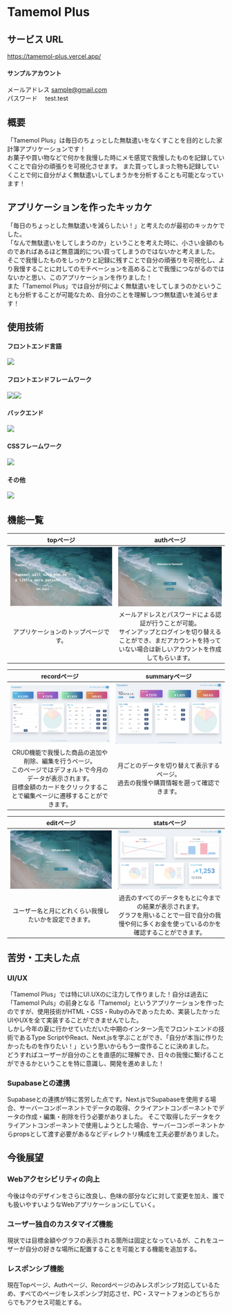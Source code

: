 # Tamemol Plus

## サービス URL

https://tamemol-plus.vercel.app/

#### サンプルアカウント
メールアドレス sample@gmail.com<br>
パスワード　 test.test

## 概要

「Tamemol Plus」は毎日のちょっとした無駄遣いをなくすことを目的とした家計簿アプリケーションです！<br>
お菓子や買い物などで何かを我慢した時にメモ感覚で我慢したものを記録していくことで自分の頑張りを可視化させます。
また買ってしまった物も記録していくことで何に自分がよく無駄遣いしてしまうかを分析することも可能となっています！

## アプリケーションを作ったキッカケ

「毎日のちょっとした無駄遣いを減らしたい！」と考えたのが最初のキッカケでした。<br>
「なんで無駄遣いをしてしまうのか」ということを考えた時に、小さい金額のものであればあるほど無意識的につい買ってしまうのではないかと考えました。<br>
そこで我慢したものをしっかりと記録に残すことで自分の頑張りを可視化し、より我慢することに対してのモチベーションを高めることで我慢につながるのではないかと思い、このアプリケーションを作りました！<br>
また「Tamemol Plus」では自分が何によく無駄遣いをしてしまうのかということも分析することが可能なため、自分のことを理解しつつ無駄遣いを減らせます！

## 使用技術
#### フロントエンド言語
<img src="https://img.shields.io/badge/-Typescript-000000.svg?logo=typescript&style=for-the-badge">

#### フロントエンドフレームワーク
<img src="https://img.shields.io/badge/-React-000000.svg?logo=react&style=for-the-badge"><img src="https://img.shields.io/badge/-Next.js-000000.svg?logo=next.js&style=for-the-badge">

#### バックエンド
<img src="https://img.shields.io/badge/-Supabase-000000.svg?logo=supabase&style=for-the-badge">

#### CSSフレームワーク
<img src="https://img.shields.io/badge/-Chakraui-000000.svg?logo=chakra-ui&style=for-the-badge">

#### その他
<img src="https://img.shields.io/badge/-chart.js-000000.svg?logo=chart.js&style=for-the-badge">

## 機能一覧

| topページ | authページ |
| :---: | :---: |
| ![Topページ](public/top.jpg) | ![Authページ](public/auth.jpg) |
| アプリケーションのトップページです。 | メールアドレスとパスワードによる認証が行うことが可能。<br>サインアップとログインを切り替えることができ、まだアカウントを持っていない場合は新しいアカウントを作成してもらいます。 |

| recordページ | summaryページ |
| :---: | :---: |
| ![Recordページ](public/record.jpg) | ![Summaryページ](public/summary2.jpg) |
| CRUD機能で我慢した商品の追加や削除、編集を行うページ。<br>このページではデフォルトで今月のデータが表示されます。<br>目標金額のカードをクリックすることで編集ページに遷移することができます。| 月ごとのデータを切り替えて表示するページ。<br>過去の我慢や購買情報を遡って確認できます。 |

| editページ | statsページ |
| :---: | :---: |
| ![Editページ](public/edit.jpg) | ![Statsページ](public/stats.jpg) |
| ユーザー名と月にどれくらい我慢したいかを設定できます。 | 過去のすべてのデータをもとに今までの結果が表示されます。<br>グラフを用いることで一目で自分の我慢や何に多くお金を使っているのかを確認することができます。|

## 苦労・工夫した点
### UI/UX
「Tamemol Plus」では特にUI.UXのに注力して作りました！自分は過去に「Tamemol Puls」の前身となる「Tamemol」というアプリケーションを作ったのですが、使用技術がHTML・CSS・Rubyのみであったため、実装したかったUIやUXを全て実装することができませんでした。<br>
しかし今年の夏に行かせていただいた中期のインターン先でフロントエンドの技術であるType ScriptやReact、Next.jsを学ぶことができ、「自分が本当に作りたかったものを作りたい！」という思いからもう一度作ることに決めました。<br>
どうすればユーザーが自分のことを直感的に理解でき、日々の我慢に繋げることができるかということを特に意識し、開発を進めました！

### Supabaseとの連携
Supabaseとの連携が特に苦労した点です。Next.jsでSupabaseを使用する場合、サーバーコンポーネントでデータの取得、クライアントコンポーネントでデータの作成・編集・削除を行う必要がありました。
そこで取得したデータをクライアントコンポーネントで使用しようとした場合、サーバーコンポーネントからpropsとして渡す必要があるなどディレクトリ構成を工夫必要がありました。

## 今後展望
### Webアクセシビリティの向上
今後は今のデザインをさらに改良し、色味の部分などに対して変更を加え、誰でも扱いやすいようなWebアプリケーションにしていく。

### ユーザー独自のカスタマイズ機能
現状では目標金額やグラフの表示される箇所は固定となっているが、これをユーザーが自分の好きな場所に配置することを可能とする機能を追加する。

### レスポンシブ機能
現在Topページ、Authページ、Recordページのみレスポンシブ対応しているため、すべてのページをレスポンシブ対応させ、PC・スマートフォンのどちらからでもアクセス可能とする。




